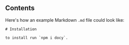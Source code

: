 ## Contents

Here's how an example Markdown `.md` file could look like:

```
# Installation

to install run `npm i docy`.
```

